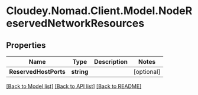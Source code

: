 # Cloudey.Nomad.Client.Model.NodeReservedNetworkResources

## Properties

Name | Type | Description | Notes
------------ | ------------- | ------------- | -------------
**ReservedHostPorts** | **string** |  | [optional] 

[[Back to Model list]](../README.md#documentation-for-models) [[Back to API list]](../README.md#documentation-for-api-endpoints) [[Back to README]](../README.md)

